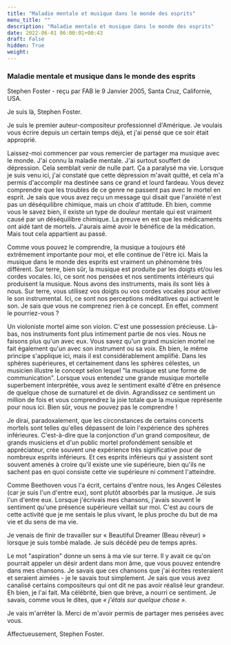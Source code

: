 ```yaml
---
title: "Maladie mentale et musique dans le monde des esprits"
menu_title: ""
description: "Maladie mentale et musique dans le monde des esprits"
date: 2022-06-01 06:00:01+00:43
draft: False
hidden: True
weight:
---
```

### Maladie mentale et musique dans le monde des esprits

Stephen Foster - reçu par FAB le 9 Janvier 2005, Santa Cruz, Californie, USA.

Je suis là, Stephen Foster.

Je suis le premier auteur-compositeur professionnel d'Amérique. Je voulais vous écrire depuis un certain temps déjà, et j'ai pensé que ce soir était approprié.

Laissez-moi commencer par vous remercier de partager ma musique avec le monde. J'ai connu la maladie mentale. J'ai surtout souffert de dépression. Cela semblait venir de nulle part. Ça a paralysé ma vie. Lorsque je suis venu ici, j'ai constaté que cette dépression m'avait quitté, et cela m'a permis d'accomplir ma destinée sans ce grand et lourd fardeau. Vous devez comprendre que les troubles de ce genre ne passent pas avec le mortel en esprit. Je sais que vous avez reçu un message qui disait que l'anxiété n'est pas un déséquilibre chimique, mais un choix d'attitude. Eh bien, comme vous le savez bien, il existe un type de douleur mentale qui est vraiment causé par un déséquilibre chimique. La preuve en est que les médicaments ont aidé tant de mortels. J'aurais aimé avoir le bénéfice de la médication. Mais tout cela appartient au passé.

Comme vous pouvez le comprendre, la musique a toujours été extrêmement importante pour moi, et elle continue de l'être ici. Mais la musique dans le monde des esprits est vraiment un phénomène très différent. Sur terre, bien sûr, la musique est produite par les doigts et/ou les cordes vocales. Ici, ce sont nos pensées et nos sentiments intérieurs qui produisent la musique. Nous avons des instruments, mais ils sont liés à nous. Sur terre, vous utilisez vos doigts ou vos cordes vocales pour activer le son instrumental. Ici, ce sont nos perceptions méditatives qui activent le son. Je sais que vous ne comprenez rien à ce concept. En effet, comment le pourriez-vous ?

Un violoniste mortel aime son violon. C'est une possession précieuse. Là-bas, nos instruments font plus intimement partie de nos vies. Nous ne faisons plus qu'un avec eux.
Vous savez qu'un grand musicien mortel ne fait également qu'un avec son instrument ou sa voix. Eh bien, le même principe s'applique ici, mais il est considérablement amplifié. Dans les sphères supérieures, et certainement dans les sphères célestes, un musicien illustre le concept selon lequel "la musique est une forme de communication". Lorsque vous entendez une grande musique mortelle superbement interprétée, vous avez le sentiment exalté d'être en présence de quelque chose de surnaturel et de divin. Agrandissez ce sentiment un million de fois et vous comprendrez la joie totale que la musique représente pour nous ici. Bien sûr, vous ne pouvez pas le comprendre !

Je dirai, paradoxalement, que les circonstances de certains concerts mortels sont telles qu'elles dépassent de loin l'expérience des sphères inférieures. C'est-à-dire que la conjonction d'un grand compositeur, de grands musiciens et d'un public mortel profondément sensible et appréciateur, crée souvent une expérience très significative pour de nombreux esprits inférieurs. Et ces esprits inférieurs qui y assistent sont souvent amenés à croire qu'il existe une vie supérieure, bien qu'ils ne sachent pas en quoi consiste cette vie supérieure ni comment l'atteindre.

Comme Beethoven vous l'a écrit, certains d'entre nous, les Anges Célestes (car je suis l'un d'entre eux), sont plutôt absorbés par la musique. Je suis l'un d'entre eux. Lorsque j'écrivais mes chansons, j'avais souvent le sentiment qu'une présence supérieure veillait sur moi. C'est au cours de cette activité que je me sentais le plus vivant, le plus proche du but de ma vie et du sens de ma vie.

Je venais de finir de travailler sur « Beautiful Dreamer (Beau rêveur) » lorsque je suis tombé malade. Je suis décédé peu de temps après.

Le mot "aspiration" donne un sens à ma vie sur terre. Il y avait ce qu'on pourrait appeler un désir ardent dans mon âme, que vous pouvez entendre dans mes chansons. Je savais que ces chansons que j'ai écrites resteraient et seraient aimées - je le savais tout simplement. Je sais que vous avez canalisé certains compositeurs qui ont dit ne pas avoir réalisé leur grandeur. Eh bien, je l'ai fait. Ma célébrité, bien que brève, a nourri ce sentiment. Je savais, comme vous le dites, que *« j'étais sur quelque chose »*.

Je vais m'arrêter là. Merci de m'avoir permis de partager mes pensées avec vous.

Affectueusement, Stephen Foster.
